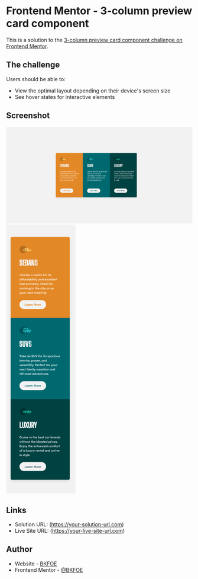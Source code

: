 # Frontend Mentor - 3-column preview card component

This is a solution to the [3-column preview card component challenge on Frontend Mentor](https://www.frontendmentor.io/challenges/3column-preview-card-component-pH92eAR2-). 

## The challenge
Users should be able to: 

- View the optimal layout depending on their device's screen size
- See hover states for interactive elements

## Screenshot
![Desktop](./design/Desktop-screenshot.png)
![Mobile](./design/Mobile-screenshot.png)

## Links
- Solution URL: (https://your-solution-url.com)
- Live Site URL: (https://your-live-site-url.com)

## Author 
- Website - [BKFOE](https://github.com/BKFOE)
- Frontend Mentor - [@BKFOE](https://www.frontendmentor.io/profile/BKFOE)